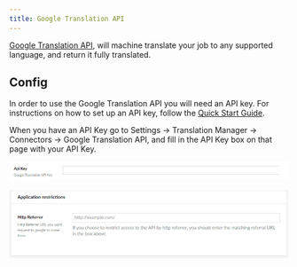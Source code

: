 ```yaml
---
title: Google Translation API
---
```


[Google Translation API](https://cloud.google.com/translate), will machine translate your job to any supported language, and return it fully translated.

## Config
In order to use the Google Translation API you will need an API key. For instructions on how to set up an API key, follow the [Quick Start Guide](https://cloud.google.com/translate/docs/setup). 

When you have an API Key go to Settings -> Translation Manager -> Connectors -> Google Translation API, and fill in the API Key box on that page with your API Key.

![API Key Box](APIKeyGoogle.png)

![Http Referrer Box](GoogleRefer.png)